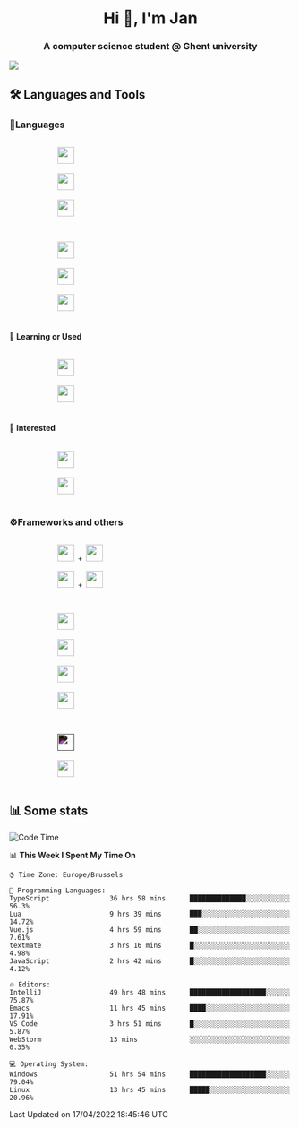 <h1 align="center">Hi 👋, I'm Jan</h1>
<h3 align="center">A computer science student @ Ghent university</h3>

![](https://komarev.com/ghpvc/?username=NuttyShrimp&style=flat)

<h2>🛠️ Languages and Tools</h2>
<h3>💬Languages</h3>
<div>
    <p>
        <code>
            <img width='30px' src="https://cdn.jsdelivr.net/gh/devicons/devicon/icons/html5/html5-plain.svg">
        </code>
        <code>
            <img width='30px' src="https://cdn.jsdelivr.net/gh/devicons/devicon/icons/sass/sass-original.svg">
        </code>
        <code>
            <img width='30px' src="https://cdn.jsdelivr.net/gh/devicons/devicon/icons/javascript/javascript-plain.svg">
        </code>
    </p>
    <p>
        <code>
            <img width='30px' src="https://cdn.jsdelivr.net/gh/devicons/devicon/icons/typescript/typescript-plain.svg">
        </code>
        <code>
            <img width='30px' src="https://cdn.jsdelivr.net/gh/devicons/devicon/icons/lua/lua-plain-wordmark.svg">
        </code>
        <code>
            <img width='30px' src="https://cdn.jsdelivr.net/gh/devicons/devicon/icons/python/python-original.svg">
        </code>
    </p>
    <h4>🏫 Learning or Used</h4>
    <p>
        <code>
            <img width='30px' src="https://cdn.jsdelivr.net/gh/devicons/devicon/icons/go/go-original-wordmark.svg">
        </code>
        <code>
            <img width='30px' src="https://cdn.jsdelivr.net/gh/devicons/devicon/icons/java/java-original.svg">
        </code>
    </p>
    <h4>💭 Interested</h4>
    <p>
        <code>
            <img width='30px' src="https://cdn.jsdelivr.net/gh/devicons/devicon/icons/csharp/csharp-original.svg">
        </code>
        <code>
            <img width='30px' src="https://cdn.jsdelivr.net/gh/devicons/devicon/icons/rust/rust-plain.svg">
        </code>
    </p>
</div>
<h3>⚙️Frameworks and others</h3>
<div>
    <p>
        <code>
            <img width='30px' src="https://cdn.jsdelivr.net/gh/devicons/devicon/icons/react/react-original.svg"> + <img width='30px' src="https://cdn.jsdelivr.net/gh/devicons/devicon/icons/typescript/typescript-plain.svg">
        </code>
        <code>
            <img width='30px' src="https://cdn.jsdelivr.net/gh/devicons/devicon/icons/vuejs/vuejs-original.svg"> + <img width='30px' src="https://cdn.jsdelivr.net/gh/devicons/devicon/icons/typescript/typescript-plain.svg">
        </code>
    </p>
    <p>
        <code>
            <img width='30px' src="https://cdn.jsdelivr.net/gh/devicons/devicon/icons/nodejs/nodejs-plain.svg">
        </code>
        <code>
            <img width='30px' src="https://cdn.jsdelivr.net/gh/devicons/devicon/icons/mysql/mysql-original.svg">
        </code>
        <code>
            <img width='30px' src="https://cdn.jsdelivr.net/gh/devicons/devicon/icons/postgresql/postgresql-original.svg">
        </code>
        <code>
            <img width='30px' src="https://cdn.jsdelivr.net/gh/devicons/devicon/icons/docker/docker-original.svg">
        </code>
    </p>
        <code>
            <img width='30px' style='filter:invert(1)' src="https://simpleicons.org/icons/intellijidea.svg">
        </code>
        <code>
            <img width='30px' src="https://cdn.jsdelivr.net/gh/devicons/devicon/icons/vscode/vscode-original.svg">
        </code>
    <p>
</div>

<h2>📊 Some stats</h2>

<!--START_SECTION:waka-->
![Code Time](http://img.shields.io/badge/Code%20Time-877%20hrs%2033%20mins-blue)

📊 **This Week I Spent My Time On** 

```text
⌚︎ Time Zone: Europe/Brussels

💬 Programming Languages: 
TypeScript               36 hrs 58 mins      ██████████████░░░░░░░░░░░   56.3% 
Lua                      9 hrs 39 mins       ███░░░░░░░░░░░░░░░░░░░░░░   14.72% 
Vue.js                   4 hrs 59 mins       ██░░░░░░░░░░░░░░░░░░░░░░░   7.61% 
textmate                 3 hrs 16 mins       █░░░░░░░░░░░░░░░░░░░░░░░░   4.98% 
JavaScript               2 hrs 42 mins       █░░░░░░░░░░░░░░░░░░░░░░░░   4.12%

🔥 Editors: 
IntelliJ                 49 hrs 48 mins      ███████████████████░░░░░░   75.87% 
Emacs                    11 hrs 45 mins      ████░░░░░░░░░░░░░░░░░░░░░   17.91% 
VS Code                  3 hrs 51 mins       █░░░░░░░░░░░░░░░░░░░░░░░░   5.87% 
WebStorm                 13 mins             ░░░░░░░░░░░░░░░░░░░░░░░░░   0.35%

💻 Operating System: 
Windows                  51 hrs 54 mins      ███████████████████░░░░░░   79.04% 
Linux                    13 hrs 45 mins      █████░░░░░░░░░░░░░░░░░░░░   20.96%

```


 Last Updated on 17/04/2022 18:45:46 UTC
<!--END_SECTION:waka-->